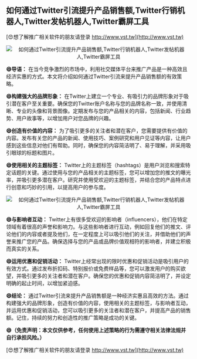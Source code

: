 ## **如何通过Twitter引流提升产品销售额,Twitter行销机器人,Twitter发帖机器人,Twitter霸屏工具**

[😍想了解推广相关软件的朋友请登录 http://www.vst.tw](http://www.vst.tw)

 <center><img src="https://vst.tw/MP4/tuiguang/png/6.png" alt="如何通过Twitter引流提升产品销售额,Twitter行销机器人,Twitter发帖机器人,Twitter霸屏工具"></center>

**😄导语：**
在当今竞争激烈的市场中，利用社交媒体平台来推广产品是一种高效且经济实惠的方式。本文将介绍如何通过Twitter引流来提升产品销售额的有效策略。

**😄构建强大的品牌形象：**
在Twitter上建立一个专业、有吸引力的品牌形象对于吸引潜在客户至关重要。确保您的Twitter账户名称与您的品牌名称一致，并使用清晰、专业的头像和背景图像。定期发布与您的产品相关的内容，包括新闻、行业趋势、用户故事等，以增加用户对您品牌的兴趣。

**😄创造有价值的内容：**
为了吸引更多的关注者和潜在客户，您需要提供有价值的内容。发布有关您的产品的新闻、使用技巧、案例研究和用户见证等内容，让用户感到这些信息对他们有帮助。同时，确保您的内容简洁明了、易于理解，并采用吸引眼球的标题和图片。

**😄使用相关的主题标签：**
Twitter上的主题标签（hashtags）是用户浏览和搜索特定话题的关键。通过使用与您的产品相关的主题标签，您可以增加您的推文的曝光率，并吸引更多潜在客户。研究并使用受欢迎的主题标签，并结合您的产品特点进行创意和巧妙的引用，以提高用户的参与度。

 <center><img src="https://vst.tw/MP4/tuiguang/png/2.png" alt="如何通过Twitter引流提升产品销售额,Twitter行销机器人,Twitter发帖机器人,Twitter霸屏工具"></center>

**😄与影响者互动：**
Twitter上有很多受欢迎的影响者（influencers），他们在特定领域有着很高的声誉和影响力。与这些影响者进行互动，例如回复他们的推文、评论他们的内容或者提及他们，在一定程度上可以吸引他们的关注，并借助他们的声誉来推广您的产品。确保选择与您的产品或品牌价值观相符的影响者，并建立积极而真实的关系。

**😄运用优惠和促销活动：**
Twitter上经常出现的限时优惠和促销活动是吸引用户的有效方式。通过发布折扣码、特别报价或免费样品等，您可以激发用户的购买欲望，并吸引更多的关注者和潜在客户。确保您的优惠和促销内容简洁明了，并设定明确的起止时间，以增加紧迫感。

**😄结论：**
通过Twitter引流来提升产品销售额是一种经济实惠且高效的方法。通过构建强大的品牌形象，创造有价值的内容，使用相关的主题标签，与影响者互动，并运用优惠和促销活动，您可以吸引更多的关注者和潜在客户，并提高产品的销售额。记住，持续的努力和创造性的推广策略是成功的关键。

**😄（免责声明：本文仅供参考，任何使用上述策略的行为需遵守相关法律法规并自行承担风险。）**

[😍想了解推广相关软件的朋友请登录 http://www.vst.tw](http://www.vst.tw)



